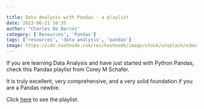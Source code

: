 ```yaml
---

title: Data Analysis with Pandas - a playlist
date: 2023-06-21 16:35
author: "Charles De Barros"
category: ['Resources', 'Pandas']
tags: ['resources', 'data analysis', 'pandas']
image: https://cdn.hashnode.com/res/hashnode/image/stock/unsplash/e3mu-MTj7Xk/upload/3975089564ee52d51aeffe695a6ebc9a.jpeg?w=1600&h=840&fit=crop&crop=entropy&auto=compress,format&format=webp
---
```


If you are learning Data Analysis and have just started with Python Pandas, check this Pandas playlist from Corey M Schafer.

It is truly excellent, very comprehensive, and a very solid foundation if you are a Pandas newbie.

Click [here](https://youtu.be/ZyhVh-qRZPA) to see the playlist.
